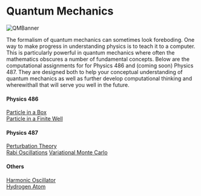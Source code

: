 # Quantum Mechanics


<img src="https://clark.physics.illinois.edu/QMBanner.png" alt="QMBanner" >


The formalism of quantum mechanics can sometimes look foreboding.  One way to make progress in understanding physics is to teach it to a computer.  This is particularly powerful in quantum mechanics where often the mathematics obscures a number of fundamental concepts.  Below are the computational assignments for for Physics 486 and (coming soon) Physics 487.  They are designed both to help your conceptual understanding of quantum mechanics as well as further develop computational thinking and wherewithall that will serve you well in the future. 
<!-- 
```{tableofcontents}
``` -->

#### Physics 486
[Particle in a Box](ParticleInABox.ipynb)<br>
[Particle in a Finite Well](ParticleInAFiniteWell.ipynb)

#### Physics 487
[Perturbation Theory](PerturbationTheory.ipynb) <br>
[Rabi Oscillations](RabiOscillations.ipynb)
[Variational Monte Carlo](VMC5.ipynb)


#### Others
[Harmonic Oscillator](HarmonicOscillator.ipynb) <br>
[Hydrogen Atom](Hydrogen3.ipynb)